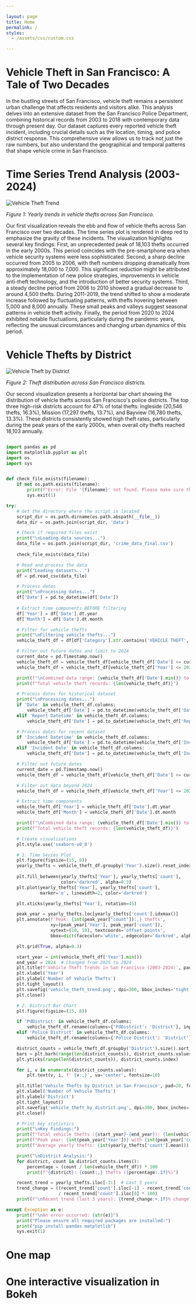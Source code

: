 ```yaml
---

layout: page
title: Home
permalink: /
styles:
  - /assets/css/custom.css

---
```


<style>
body {
    background-image: url('/Mursalmkakar.github.io/assets/images/pic1.jpg');
    background-size: cover;
    background-position: center;
    background-repeat: no-repeat;
}

.page-content {
    background-color: rgba(255, 255, 255, 0.9);
    padding: 20px;
    border-radius: 10px;
}
</style>


# **Vehicle Theft in San Francisco: A Tale of Two Decades**

In the bustling streets of San Francisco, vehicle theft remains a persistent urban challenge that affects residents and visitors alike. This analysis delves into an extensive dataset from the San Francisco Police Department, combining historical records from 2003 to 2018 with contemporary data through present day.
Our dataset captures every reported vehicle theft incident, including crucial details such as the location, timing, and police district response. This comprehensive view allows us to track not just the raw numbers, but also understand the geographical and temporal patterns that shape vehicle crime in San Francisco.

# Time Series Trend Analysis (2003-2024)

![Vehicle Theft Trend](/vehicle_theft_trend.png)

*Figure 1: Yearly trends in vehicle thefts across San Francisco.*

Our first visualization reveals the ebb and flow of vehicle thefts across San Francisco over two decades. The time series plot is rendered in deep red to emphasize the gravity of these incidents.
The visualization highlights several key findings: First, an unprecedented peak of 18,103 thefts occurred in the early 2000s. This period coincides with the pre-smartphone era when vehicle security systems were less sophisticated. Second, a sharp decline occurred from 2005 to 2006, with theft numbers dropping dramatically from approximately 18,000 to 7,000. This significant reduction might be attributed to the implementation of new police strategies, improvements in vehicle anti-theft technology, and the introduction of better security systems.
Third, a steady decline period from 2006 to 2010 showed a gradual decrease to around 4,500 thefts. During 2011-2019, the trend shifted to show a moderate increase followed by fluctuating patterns, with thefts hovering between 5,000 and 8,000 annually. These small peaks and valleys suggest seasonal patterns in vehicle theft activity. Finally, the period from 2020 to 2024 exhibited notable fluctuations, particularly during the pandemic years, reflecting the unusual circumstances and changing urban dynamics of this period.


# Vehicle Thefts by District

![Vehicle Theft by District](/vehicle_theft_by_district.png)

*Figure 2: Theft distribution across San Francisco districts.*

Our second visualization presents a horizontal bar chart showing the distribution of vehicle thefts across San Francisco's police districts. The top three high-risk districts account for 47% of total thefts: Ingleside (20,546 thefts, 16.3%), Mission (17,297 thefts, 13.7%), and Bayview (16,780 thefts, 13.3%). These districts consistently showed high theft rates, particularly during the peak years of the early 2000s, when overall city thefts reached 18,103 annually.



```python

import pandas as pd
import matplotlib.pyplot as plt
import os
import sys


def check_file_exists(filename):
    if not os.path.exists(filename):
        print(f"Error: File '{filename}' not found. Please make sure the file exists in the docs/data directory.")
        sys.exit(1)

try:
    # Get the directory where the script is located
    script_dir = os.path.dirname(os.path.abspath(__file__))
    data_dir = os.path.join(script_dir, 'data')

    # Check if required files exist
    print("\nLoading data sources...")
    data_file = os.path.join(script_dir, 'crime_data_final.csv')
    
    check_file_exists(data_file)

    # Read and process the data
    print("Loading datasets...")
    df = pd.read_csv(data_file)

    # Process dates
    print("\nProcessing dates...")
    df['Date'] = pd.to_datetime(df['Date'])
    
    # Extract time components BEFORE filtering
    df['Year'] = df['Date'].dt.year
    df['Month'] = df['Date'].dt.month

    # Filter for vehicle thefts
    print("\nFiltering vehicle thefts...")
    vehicle_theft_df = df[df['Category'].str.contains('VEHICLE THEFT', case=False, na=False)].copy()

    # Filter out future dates and limit to 2024
    current_date = pd.Timestamp.now()
    vehicle_theft_df = vehicle_theft_df[vehicle_theft_df['Date'] <= current_date]
    vehicle_theft_df = vehicle_theft_df[vehicle_theft_df['Year'] <= 2024]

    print(f"\nCombined data range: {vehicle_theft_df['Date'].min()} to {vehicle_theft_df['Date'].max()}")
    print(f"Total vehicle theft records: {len(vehicle_theft_df)}")

    # Process dates for historical dataset
    print("\nProcessing dates...")
    if 'Date' in vehicle_theft_df.columns:
        vehicle_theft_df['Date'] = pd.to_datetime(vehicle_theft_df['Date'])
    elif 'Report Datetime' in vehicle_theft_df.columns:
        vehicle_theft_df['Date'] = pd.to_datetime(vehicle_theft_df['Report Datetime'])

    # Process dates for recent dataset
    if 'Incident Datetime' in vehicle_theft_df.columns:
        vehicle_theft_df['Date'] = pd.to_datetime(vehicle_theft_df['Incident Datetime'])
    elif 'Incident Date' in vehicle_theft_df.columns:
        vehicle_theft_df['Date'] = pd.to_datetime(vehicle_theft_df['Incident Date'])

    # Filter out future dates
    current_date = pd.Timestamp.now()
    vehicle_theft_df = vehicle_theft_df[vehicle_theft_df['Date'] <= current_date]

    # Filter out data beyond 2024
    vehicle_theft_df = vehicle_theft_df[vehicle_theft_df['Year'] <= 2024]

    # Extract time components
    vehicle_theft_df['Year'] = vehicle_theft_df['Date'].dt.year
    vehicle_theft_df['Month'] = vehicle_theft_df['Date'].dt.month

    print(f"\nCombined data range: {vehicle_theft_df['Date'].min()} to {vehicle_theft_df['Date'].max()}")
    print(f"Total vehicle theft records: {len(vehicle_theft_df)}")

    # Create visualizations
    plt.style.use('seaborn-v0_8')

    # 1. Time Series Plot
    plt.figure(figsize=(15, 8))
    yearly_thefts = vehicle_theft_df.groupby('Year').size().reset_index(name='count')
    
    plt.fill_between(yearly_thefts['Year'], yearly_thefts['count'], 
                     color='darkred', alpha=0.3)
    plt.plot(yearly_thefts['Year'], yearly_thefts['count'], 
             marker='o', linewidth=2, color='darkred')

    plt.xticks(yearly_thefts['Year'], rotation=45)

    peak_year = yearly_thefts.loc[yearly_thefts['count'].idxmax()]
    plt.annotate(f'Peak: {int(peak_year["count"]):,} thefts',
                 xy=(peak_year['Year'], peak_year['count']),
                 xytext=(10, 10), textcoords='offset points',
                 bbox=dict(facecolor='white', edgecolor='darkred', alpha=0.7))

    plt.grid(True, alpha=0.3)

    start_year = int(vehicle_theft_df['Year'].min())
    end_year = 2024  # Changed from 2025 to 2024
    plt.title(f'Vehicle Theft Trends in San Francisco (2003-2024)', pad=20, fontsize=14)
    plt.xlabel('Year')
    plt.ylabel('Number of Vehicle Thefts')
    plt.tight_layout()
    plt.savefig('vehicle_theft_trend.png', dpi=300, bbox_inches='tight')
    plt.close()

    # 2. District Bar Chart
    plt.figure(figsize=(15, 8))

    if 'PdDistrict' in vehicle_theft_df.columns:
        vehicle_theft_df.rename(columns={'PdDistrict': 'District'}, inplace=True)
    elif 'Police District' in vehicle_theft_df.columns:
        vehicle_theft_df.rename(columns={'Police District': 'District'}, inplace=True)

    district_counts = vehicle_theft_df.groupby('District').size().sort_values(ascending=True)
    bars = plt.barh(range(len(district_counts)), district_counts.values, color='darkred', alpha=0.7)
    plt.yticks(range(len(district_counts)), district_counts.index)

    for i, v in enumerate(district_counts.values):
        plt.text(v, i, f' {v:,}', va='center', fontsize=10)

    plt.title('Vehicle Thefts by District in San Francisco', pad=20, fontsize=14)
    plt.xlabel('Number of Vehicle Thefts')
    plt.ylabel('District')
    plt.tight_layout()
    plt.savefig('vehicle_theft_by_district.png', dpi=300, bbox_inches='tight')
    plt.close()

    # Print key statistics
    print("\nKey Findings:")
    print(f"Total vehicle thefts ({start_year}-{end_year}): {len(vehicle_theft_df):,}")
    print(f"Peak year: {int(peak_year['Year'])} with {int(peak_year['count']):,} thefts")
    print(f"Average yearly thefts: {int(yearly_thefts['count'].mean()):,}")

    print("\nDistrict Analysis:")
    for district, count in district_counts.items():
        percentage = (count / len(vehicle_theft_df)) * 100
        print(f"{district}: {count:,} thefts ({percentage:.1f}%)")

    recent_trend = yearly_thefts.iloc[-3:]  # Last 3 years
    trend_change = ((recent_trend['count'].iloc[-1] - recent_trend['count'].iloc[0]) 
                    / recent_trend['count'].iloc[0] * 100)
    print(f"\nRecent trend (last 3 years): {trend_change:+.1f}% change")

except Exception as e:
    print(f"\nAn error occurred: {str(e)}")
    print("Please ensure all required packages are installed:")
    print("pip install pandas matplotlib")
    sys.exit(1)


```


# One map



# One interactive visualization in Bokeh

